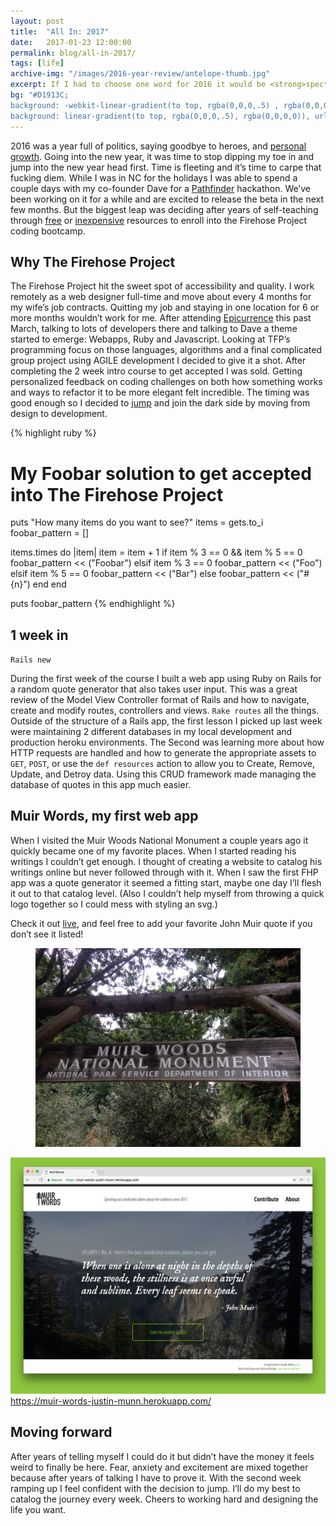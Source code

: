 ```yaml
---
layout: post
title:  "All In: 2017"
date:   2017-01-23 12:00:00
permalink: blog/all-in-2017/
tags: [life]
archive-img: "/images/2016-year-review/antelope-thumb.jpg"
excerpt: If I had to choose one word for 2016 it would be <strong>spectrum</strong>. Highs, lows, interesting, serendipitous, frustrating, sad and happy all mixed together. So instead of trying to compartmentalize everything
bg: "#D1913C;
background: -webkit-linear-gradient(to top, rgba(0,0,0,.5) , rgba(0,0,0,0)), url('/images/2016-year-review/antelope.jpg') no-repeat center top;
background: linear-gradient(to top, rgba(0,0,0,.5), rgba(0,0,0,0)), url('/images/2016-year-review/antelope.jpg') no-repeat center top; background-size: cover;"
---
```


2016 was a year full of politics, saying goodbye to heroes, and [personal growth](http://justinmunn.co/blog/2016-year-in-review). Going into the new year, it was time to stop dipping my toe in and jump into the new year head first.  Time is fleeting and it’s time to carpe that fucking diem. While I was in NC for the holidays I was able to spend a couple days with my co-founder Dave for a [Pathfinder](http://pathfinderhikes.com) hackathon. We’ve been working on it for a while and are excited to release the beta in the next few months. But the biggest leap was deciding after years of self-teaching through [free](https://www.codecademy.com/jwmunn) or [inexpensive](https://teamtreehouse.com/justinmunn) resources to enroll into the Firehose Project coding bootcamp.

## Why The Firehose Project

The Firehose Project hit the sweet spot of accessibility and quality. I work remotely as a web designer full-time and move about every 4 months for my wife’s job contracts. Quitting my job and staying in one location for 6 or more months wouldn’t work for me. After attending [Epicurrence](blog/epicurrenc) this past March, talking to lots of developers there and talking to Dave a theme started to emerge: Webapps, Ruby and Javascript. Looking at TFP’s programming focus on those languages, algorithms and a final complicated group project using AGILE development I decided to give it a shot. After completing the 2 week intro course to get accepted I was sold. Getting personalized feedback on coding challenges on both how something works and ways to refactor it to be more elegant felt incredible. The timing was good enough so I decided to [jump](should-vs-must) and join the dark side by moving from design to development.


{% highlight ruby %}
# My Foobar solution to get accepted into The Firehose Project
puts "How many items do you want to see?"
items = gets.to_i
foobar_pattern = []

items.times do |item|
  item = item + 1
  if item % 3 == 0 && item % 5 == 0
    foobar_pattern << ("Foobar")
  elsif item % 3 == 0
    foobar_pattern << ("Foo")
  elsif item % 5 == 0
    foobar_pattern << ("Bar")
  else
    foobar_pattern << ("#{n}")
  end
end

puts foobar_pattern
{% endhighlight %}

## 1 week in

`Rails new`

During the first week of the course I built a web app using Ruby on Rails for a random quote generator that also takes user input. This was a great review of the Model View Controller format of Rails and how to navigate, create and modify routes, controllers and views. `Rake routes` all the things. Outside of the structure of a Rails app, the first lesson I picked up last week were maintaining 2 different databases in my local development and production heroku environments. The Second was learning more about how HTTP requests are handled and how to generate the appropriate assets to `GET`, `POST`, or use the `def resources` action to allow you to Create, Remove, Update, and Detroy data. Using this CRUD framework made managing the database of quotes in this app much easier.

## Muir Words, my first web app

When I visited the Muir Woods National Monument a couple years ago it quickly became one of my favorite places. When I started reading his writings I couldn’t get enough. I thought of creating a website to catalog his writings online but never followed through with it. When I saw the first FHP app was a quote generator it seemed a fitting start, maybe one day I’ll flesh it out to that catalog level. (Also I couldn’t help myself from throwing a quick logo together so I could mess with styling an svg.)

Check it out [live](https://muir-words-justin-munn.herokuapp.com/), and feel free to add your favorite John Muir quote if you don’t see it listed!

<div class="row">
    <figure class="half">
        <img src="/images/all-in-2017/muir-woods.jpg" alt="Muir Woods" />
    </figure>
    <div class="half">
        <a href="https://muir-words-justin-munn.herokuapp.com/"><img src="/images/all-in-2017/muir-words.jpg" alt="Muir Words Quote Generator" /></a>
        <figcaption><a href="https://muir-words-justin-munn.herokuapp.com/">https://muir-words-justin-munn.herokuapp.com/</a></figcaption>
    </div>
</div>

## Moving forward

After years of telling myself I could do it but didn’t have the money it feels weird to finally be here. Fear, anxiety and excitement are mixed together because after years of talking I have to prove it. With the second week ramping up I feel confident with the decision to jump. I’ll do my best to catalog the journey every week. Cheers to working hard and designing the life you want.


